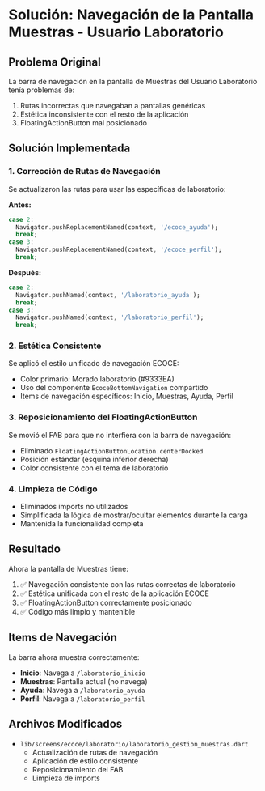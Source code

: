 # Solución: Navegación de la Pantalla Muestras - Usuario Laboratorio

## Problema Original
La barra de navegación en la pantalla de Muestras del Usuario Laboratorio tenía problemas de:
1. Rutas incorrectas que navegaban a pantallas genéricas
2. Estética inconsistente con el resto de la aplicación
3. FloatingActionButton mal posicionado

## Solución Implementada

### 1. Corrección de Rutas de Navegación
Se actualizaron las rutas para usar las específicas de laboratorio:

**Antes:**
```dart
case 2:
  Navigator.pushReplacementNamed(context, '/ecoce_ayuda');
  break;
case 3:
  Navigator.pushReplacementNamed(context, '/ecoce_perfil');
  break;
```

**Después:**
```dart
case 2:
  Navigator.pushNamed(context, '/laboratorio_ayuda');
  break;
case 3:
  Navigator.pushNamed(context, '/laboratorio_perfil');
  break;
```

### 2. Estética Consistente
Se aplicó el estilo unificado de navegación ECOCE:
- Color primario: Morado laboratorio (#9333EA)
- Uso del componente `EcoceBottomNavigation` compartido
- Items de navegación específicos: Inicio, Muestras, Ayuda, Perfil

### 3. Reposicionamiento del FloatingActionButton
Se movió el FAB para que no interfiera con la barra de navegación:
- Eliminado `FloatingActionButtonLocation.centerDocked`
- Posición estándar (esquina inferior derecha)
- Color consistente con el tema de laboratorio

### 4. Limpieza de Código
- Eliminados imports no utilizados
- Simplificada la lógica de mostrar/ocultar elementos durante la carga
- Mantenida la funcionalidad completa

## Resultado

Ahora la pantalla de Muestras tiene:
1. ✅ Navegación consistente con las rutas correctas de laboratorio
2. ✅ Estética unificada con el resto de la aplicación ECOCE
3. ✅ FloatingActionButton correctamente posicionado
4. ✅ Código más limpio y mantenible

## Items de Navegación
La barra ahora muestra correctamente:
- **Inicio**: Navega a `/laboratorio_inicio`
- **Muestras**: Pantalla actual (no navega)
- **Ayuda**: Navega a `/laboratorio_ayuda`
- **Perfil**: Navega a `/laboratorio_perfil`

## Archivos Modificados

- `lib/screens/ecoce/laboratorio/laboratorio_gestion_muestras.dart`
  - Actualización de rutas de navegación
  - Aplicación de estilo consistente
  - Reposicionamiento del FAB
  - Limpieza de imports